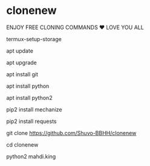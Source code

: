 # clonenew
ENJOY FREE CLONING COMMANDS ❤ LOVE YOU ALL

termux-setup-storage

apt update

apt upgrade

apt install git

apt install python

apt install python2

pip2 install mechanize

pip2 install requests

git clone https://github.com/Shuvo-BBHH/clonenew

cd clonenew

python2 mahdi.king
